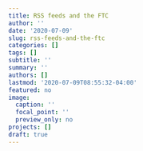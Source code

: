 ```yaml
---
title: RSS feeds and the FTC
author: ''
date: '2020-07-09'
slug: rss-feeds-and-the-ftc
categories: []
tags: []
subtitle: ''
summary: ''
authors: []
lastmod: '2020-07-09T08:55:32-04:00'
featured: no
image:
  caption: ''
  focal_point: ''
  preview_only: no
projects: []
draft: true
---
```




